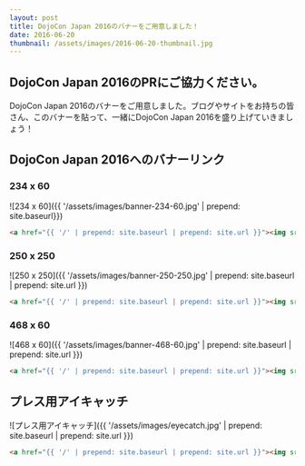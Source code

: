 ```yaml
---
layout: post
title: DojoCon Japan 2016のバナーをご用意しました！
date: 2016-06-20
thumbnail: /assets/images/2016-06-20-thumbnail.jpg
---
```

## DojoCon Japan 2016のPRにご協力ください。
DojoCon Japan 2016のバナーをご用意しました。ブログやサイトをお持ちの皆さん、このバナーを貼って、一緒にDojoCon Japan 2016を盛り上げていきましょう！

## DojoCon Japan 2016へのバナーリンク

### 234 x 60
![234 x 60]({{ '/assets/images/banner-234-60.jpg' | prepend: site.baseurl}})

```html
<a href="{{ '/' | prepend: site.baseurl | prepend: site.url }}"><img src="{{ '/assets/images/banner-234-60.jpg' | prepend: site.baseurl | prepend: site.url }}" alt="DojoCon Japan 2016"></a>
```

### 250 x 250
![250 x 250]({{ '/assets/images/banner-250-250.jpg' | prepend: site.baseurl | prepend: site.url }})

```html
<a href="{{ '/' | prepend: site.baseurl | prepend: site.url }}"><img src="{{ '/assets/images/banner-250-250.jpg' | prepend: site.baseurl | prepend: site.url }}" alt="DojoCon Japan 2016"></a>
```

### 468 x 60
![468 x 60]({{ '/assets/images/banner-468-60.jpg' | prepend: site.baseurl | prepend: site.url }})

```html
<a href="{{ '/' | prepend: site.baseurl | prepend: site.url }}"><img src="{{ '/assets/images/banner-468-60.jpg' | prepend: site.baseurl | prepend: site.url }}" alt="DojoCon Japan 2016"></a>
```

## プレス用アイキャッチ
![プレス用アイキャッチ]({{ '/assets/images/eyecatch.jpg' | prepend: site.baseurl | prepend: site.url }})

```html
<a href="{{ '/' | prepend: site.baseurl | prepend: site.url }}"><img src="{{ '/assets/images/eyecatch.jpg' | prepend: site.baseurl | prepend: site.url }}" alt="DojoCon Japan 2016"></a>
```
